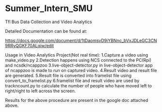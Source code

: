 # Summer_Intern_SMU
Tfl Bus Data Collection and Video Analytics


Detailed Documentation can be found at:

https://docs.google.com/document/d/1tDaomsvD9iYBNnc_bVxJDLeGC3CN9RRyQGKF70ALqiw/edit


Usage in Video Analytics Project(Not real time):
1.Capture a video using make_video.py
2.Detection happens using NCS connected to the PC(Rpi) and ncsdk/ncappzoo
3.live-object-detector.py in live-object-detector app of ncappzoo is made to run on captured video.
4.Result video and result file are generated.
5.Result file is converted into framelist file using convert_to_framelist.py
6.framelist file and result video are used by trackncount.py to calculate the number of people 
  who have moved left to right/right to left across the screen.
  
 Results for the above procedure are present in the google doc attached above.
